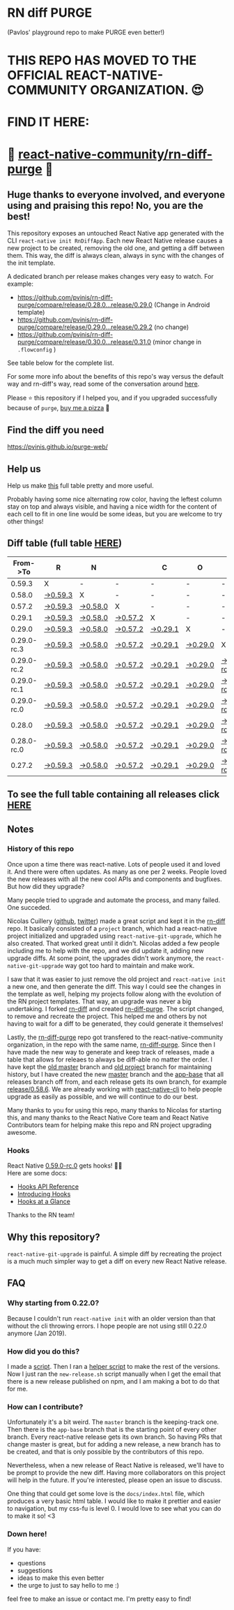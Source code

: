 # RN diff PURGE
(Pavlos' playground repo to make PURGE even better!)

# THIS REPO HAS MOVED TO THE OFFICIAL REACT-NATIVE-COMMUNITY ORGANIZATION. 😍
# FIND IT HERE:  
# 💪 [react-native-community/rn-diff-purge](https://github.com/react-native-community/rn-diff-purge) 🎉
## Huge thanks to everyone involved, and everyone using and praising this repo! No, you are the best!

This repository exposes an untouched React Native app generated with the CLI
`react-native init RnDiffApp`. Each new React Native release causes a new project to be created, removing the old one, and getting a diff between them. This way, the diff is always clean, always in sync with the changes of the init template.

A dedicated branch per release makes changes very easy
to watch. For example:

* https://github.com/pvinis/rn-diff-purge/compare/release/0.28.0...release/0.29.0
(Change in Android template)
* https://github.com/pvinis/rn-diff-purge/compare/release/0.29.0...release/0.29.2
(no change)
* https://github.com/pvinis/rn-diff-purge/compare/release/0.30.0...release/0.31.0
(minor change in `.flowconfig` )

See table below for the complete list.

For some more info about the benefits of this repo's way versus the default way and rn-diff's way, read some of the conversation around [here](https://github.com/react-native-community/discussions-and-proposals/issues/68#issuecomment-452227478).

Please :star: this repository if I helped you, and if you upgraded successfully because of `purge`, [buy me a pizza](https://www.buymeacoffee.com/DGWwHVZ4s) :pizza:

## Find the diff you need
https://pvinis.github.io/purge-web/

## Help us
Help us make [this](https://pvinis.github.io/rn-diff-purge) full table pretty and more useful.

Probably having some nice alternating row color, having the leftest column stay on top and always visible, and having a nice width for the content of each cell to fit in one line would be some ideas, but you are welcome to try other things!

## Diff table (full table [HERE](https://pvinis.github.io/rn-diff-purge))

| From->To    | R                                                                                               | N                                                                                               |                                                                                                 | C                                                                                               | O                                                                                               | R                                                                                                         | E                                                                                                         |                                                                                                           | T                                                                                                         | E                                                                                               | A                                                                                                    | M   |
| ----------- | ----------------------------------------------------------------------------------------------- | ----------------------------------------------------------------------------------------------- | ----------------------------------------------------------------------------------------------- | ----------------------------------------------------------------------------------------------- | ----------------------------------------------------------------------------------------------- | --------------------------------------------------------------------------------------------------------- | --------------------------------------------------------------------------------------------------------- | --------------------------------------------------------------------------------------------------------- | --------------------------------------------------------------------------------------------------------- | ----------------------------------------------------------------------------------------------- | ---------------------------------------------------------------------------------------------------- | --- |
| 0.59.3      | X                                                                                               | -                                                                                               | -                                                                                               | -                                                                                               | -                                                                                               | -                                                                                                         | -                                                                                                         | -                                                                                                         | -                                                                                                         | -                                                                                               | -                                                                                                    | -   |
| 0.58.0      | [->0.59.3](https://github.com/pvinis/rn-diff-purge/compare/release/0.58.0..release/0.59.3)      | X                                                                                               | -                                                                                               | -                                                                                               | -                                                                                               | -                                                                                                         | -                                                                                                         | -                                                                                                         | -                                                                                                         | -                                                                                               | -                                                                                                    | -   |
| 0.57.2      | [->0.59.3](https://github.com/pvinis/rn-diff-purge/compare/release/0.57.2..release/0.59.3)      | [->0.58.0](https://github.com/pvinis/rn-diff-purge/compare/release/0.57.2..release/0.58.0)      | X                                                                                               | -                                                                                               | -                                                                                               | -                                                                                                         | -                                                                                                         | -                                                                                                         | -                                                                                                         | -                                                                                               | -                                                                                                    | -   |
| 0.29.1      | [->0.59.3](https://github.com/pvinis/rn-diff-purge/compare/release/0.29.1..release/0.59.3)      | [->0.58.0](https://github.com/pvinis/rn-diff-purge/compare/release/0.29.1..release/0.58.0)      | [->0.57.2](https://github.com/pvinis/rn-diff-purge/compare/release/0.29.1..release/0.57.2)      | X                                                                                               | -                                                                                               | -                                                                                                         | -                                                                                                         | -                                                                                                         | -                                                                                                         | -                                                                                               | -                                                                                                    | -   |
| 0.29.0      | [->0.59.3](https://github.com/pvinis/rn-diff-purge/compare/release/0.29.0..release/0.59.3)      | [->0.58.0](https://github.com/pvinis/rn-diff-purge/compare/release/0.29.0..release/0.58.0)      | [->0.57.2](https://github.com/pvinis/rn-diff-purge/compare/release/0.29.0..release/0.57.2)      | [->0.29.1](https://github.com/pvinis/rn-diff-purge/compare/release/0.29.0..release/0.29.1)      | X                                                                                               | -                                                                                                         | -                                                                                                         | -                                                                                                         | -                                                                                                         | -                                                                                               | -                                                                                                    | -   |
| 0.29.0-rc.3 | [->0.59.3](https://github.com/pvinis/rn-diff-purge/compare/release/0.29.0-rc.3..release/0.59.3) | [->0.58.0](https://github.com/pvinis/rn-diff-purge/compare/release/0.29.0-rc.3..release/0.58.0) | [->0.57.2](https://github.com/pvinis/rn-diff-purge/compare/release/0.29.0-rc.3..release/0.57.2) | [->0.29.1](https://github.com/pvinis/rn-diff-purge/compare/release/0.29.0-rc.3..release/0.29.1) | [->0.29.0](https://github.com/pvinis/rn-diff-purge/compare/release/0.29.0-rc.3..release/0.29.0) | X                                                                                                         | -                                                                                                         | -                                                                                                         | -                                                                                                         | -                                                                                               | -                                                                                                    | -   |
| 0.29.0-rc.2 | [->0.59.3](https://github.com/pvinis/rn-diff-purge/compare/release/0.29.0-rc.2..release/0.59.3) | [->0.58.0](https://github.com/pvinis/rn-diff-purge/compare/release/0.29.0-rc.2..release/0.58.0) | [->0.57.2](https://github.com/pvinis/rn-diff-purge/compare/release/0.29.0-rc.2..release/0.57.2) | [->0.29.1](https://github.com/pvinis/rn-diff-purge/compare/release/0.29.0-rc.2..release/0.29.1) | [->0.29.0](https://github.com/pvinis/rn-diff-purge/compare/release/0.29.0-rc.2..release/0.29.0) | [->0.29.0-rc.3](https://github.com/pvinis/rn-diff-purge/compare/release/0.29.0-rc.2..release/0.29.0-rc.3) | X                                                                                                         | -                                                                                                         | -                                                                                                         | -                                                                                               | -                                                                                                    | -   |
| 0.29.0-rc.1 | [->0.59.3](https://github.com/pvinis/rn-diff-purge/compare/release/0.29.0-rc.1..release/0.59.3) | [->0.58.0](https://github.com/pvinis/rn-diff-purge/compare/release/0.29.0-rc.1..release/0.58.0) | [->0.57.2](https://github.com/pvinis/rn-diff-purge/compare/release/0.29.0-rc.1..release/0.57.2) | [->0.29.1](https://github.com/pvinis/rn-diff-purge/compare/release/0.29.0-rc.1..release/0.29.1) | [->0.29.0](https://github.com/pvinis/rn-diff-purge/compare/release/0.29.0-rc.1..release/0.29.0) | [->0.29.0-rc.3](https://github.com/pvinis/rn-diff-purge/compare/release/0.29.0-rc.1..release/0.29.0-rc.3) | [->0.29.0-rc.2](https://github.com/pvinis/rn-diff-purge/compare/release/0.29.0-rc.1..release/0.29.0-rc.2) | X                                                                                                         | -                                                                                                         | -                                                                                               | -                                                                                                    | -   |
| 0.29.0-rc.0 | [->0.59.3](https://github.com/pvinis/rn-diff-purge/compare/release/0.29.0-rc.0..release/0.59.3) | [->0.58.0](https://github.com/pvinis/rn-diff-purge/compare/release/0.29.0-rc.0..release/0.58.0) | [->0.57.2](https://github.com/pvinis/rn-diff-purge/compare/release/0.29.0-rc.0..release/0.57.2) | [->0.29.1](https://github.com/pvinis/rn-diff-purge/compare/release/0.29.0-rc.0..release/0.29.1) | [->0.29.0](https://github.com/pvinis/rn-diff-purge/compare/release/0.29.0-rc.0..release/0.29.0) | [->0.29.0-rc.3](https://github.com/pvinis/rn-diff-purge/compare/release/0.29.0-rc.0..release/0.29.0-rc.3) | [->0.29.0-rc.2](https://github.com/pvinis/rn-diff-purge/compare/release/0.29.0-rc.0..release/0.29.0-rc.2) | [->0.29.0-rc.1](https://github.com/pvinis/rn-diff-purge/compare/release/0.29.0-rc.0..release/0.29.0-rc.1) | X                                                                                                         | -                                                                                               | -                                                                                                    | -   |
| 0.28.0      | [->0.59.3](https://github.com/pvinis/rn-diff-purge/compare/release/0.28.0..release/0.59.3)      | [->0.58.0](https://github.com/pvinis/rn-diff-purge/compare/release/0.28.0..release/0.58.0)      | [->0.57.2](https://github.com/pvinis/rn-diff-purge/compare/release/0.28.0..release/0.57.2)      | [->0.29.1](https://github.com/pvinis/rn-diff-purge/compare/release/0.28.0..release/0.29.1)      | [->0.29.0](https://github.com/pvinis/rn-diff-purge/compare/release/0.28.0..release/0.29.0)      | [->0.29.0-rc.3](https://github.com/pvinis/rn-diff-purge/compare/release/0.28.0..release/0.29.0-rc.3)      | [->0.29.0-rc.2](https://github.com/pvinis/rn-diff-purge/compare/release/0.28.0..release/0.29.0-rc.2)      | [->0.29.0-rc.1](https://github.com/pvinis/rn-diff-purge/compare/release/0.28.0..release/0.29.0-rc.1)      | [->0.29.0-rc.0](https://github.com/pvinis/rn-diff-purge/compare/release/0.28.0..release/0.29.0-rc.0)      | X                                                                                               | -                                                                                                    | -   |
| 0.28.0-rc.0 | [->0.59.3](https://github.com/pvinis/rn-diff-purge/compare/release/0.28.0-rc.0..release/0.59.3) | [->0.58.0](https://github.com/pvinis/rn-diff-purge/compare/release/0.28.0-rc.0..release/0.58.0) | [->0.57.2](https://github.com/pvinis/rn-diff-purge/compare/release/0.28.0-rc.0..release/0.57.2) | [->0.29.1](https://github.com/pvinis/rn-diff-purge/compare/release/0.28.0-rc.0..release/0.29.1) | [->0.29.0](https://github.com/pvinis/rn-diff-purge/compare/release/0.28.0-rc.0..release/0.29.0) | [->0.29.0-rc.3](https://github.com/pvinis/rn-diff-purge/compare/release/0.28.0-rc.0..release/0.29.0-rc.3) | [->0.29.0-rc.2](https://github.com/pvinis/rn-diff-purge/compare/release/0.28.0-rc.0..release/0.29.0-rc.2) | [->0.29.0-rc.1](https://github.com/pvinis/rn-diff-purge/compare/release/0.28.0-rc.0..release/0.29.0-rc.1) | [->0.29.0-rc.0](https://github.com/pvinis/rn-diff-purge/compare/release/0.28.0-rc.0..release/0.29.0-rc.0) | [->0.28.0](https://github.com/pvinis/rn-diff-purge/compare/release/0.28.0-rc.0..release/0.28.0) | X                                                                                                    | -   |
| 0.27.2      | [->0.59.3](https://github.com/pvinis/rn-diff-purge/compare/release/0.27.2..release/0.59.3)      | [->0.58.0](https://github.com/pvinis/rn-diff-purge/compare/release/0.27.2..release/0.58.0)      | [->0.57.2](https://github.com/pvinis/rn-diff-purge/compare/release/0.27.2..release/0.57.2)      | [->0.29.1](https://github.com/pvinis/rn-diff-purge/compare/release/0.27.2..release/0.29.1)      | [->0.29.0](https://github.com/pvinis/rn-diff-purge/compare/release/0.27.2..release/0.29.0)      | [->0.29.0-rc.3](https://github.com/pvinis/rn-diff-purge/compare/release/0.27.2..release/0.29.0-rc.3)      | [->0.29.0-rc.2](https://github.com/pvinis/rn-diff-purge/compare/release/0.27.2..release/0.29.0-rc.2)      | [->0.29.0-rc.1](https://github.com/pvinis/rn-diff-purge/compare/release/0.27.2..release/0.29.0-rc.1)      | [->0.29.0-rc.0](https://github.com/pvinis/rn-diff-purge/compare/release/0.27.2..release/0.29.0-rc.0)      | [->0.28.0](https://github.com/pvinis/rn-diff-purge/compare/release/0.27.2..release/0.28.0)      | [->0.28.0-rc.0](https://github.com/pvinis/rn-diff-purge/compare/release/0.27.2..release/0.28.0-rc.0) | X   |

## To see the full table containing all releases click [HERE](https://pvinis.github.io/rn-diff-purge)

## Notes

### History of this repo

Once upon a time there was react-native. Lots of people used it and loved it. And there were often updates. As many as one per 2 weeks. People loved the new releases with all the new cool APIs and components and bugfixes. But how did they upgrade?

Many people tried to upgrade and automate the process, and many failed. One succeded.

Nicolas Cuillery ([github](https://github.com/ncuillery), [twitter](https://twitter.com/ncuillery)) made a great script and kept it in the [rn-diff](https://github.com/ncuillery/rn-diff) repo. It basically consisted of a `project` branch, which had a react-native project initialized and upgraded using `react-native-git-upgrade`, which he also created. That worked great until it didn't. Nicolas added a few people including me to help with the repo, and we did update it, adding new upgrade diffs. At some point, the upgrades didn't work anymore, the `react-native-git-upgrade` way got too hard to maintain and make work.

I saw that it was easier to just remove the old project and `react-native init` a new one, and then generate the diff. This way I could see the changes in the template as well, helping my projects follow along with the evolution of the RN project templates. That way, an upgrade was never a big undertaking. I forked [rn-diff](https://github.com/ncuillery/rn-diff) and created [rn-diff-purge](https://github.com/pvinis/rn-diff-purge). The script changed, to remove and recreate the project. This helped me and others by not having to wait for a diff to be generated, they could generate it themselves!

Lastly, the [rn-diff-purge](https://github.com/pvinis/rn-diff-purge) repo got transfered to the react-native-community organization, in the repo with the same name, [rn-diff-purge](https://github.com/react-native-community/rn-diff-purge). Since then I have made the new way to generate and keep track of releases, made a table that allows for releaes to always be diff-able no matter the order. I have kept the [old master](https://github.com/pvinis/rn-diff-purge/tree/old/master) branch and [old project](https://github.com/pvinis/rn-diff-purge/tree/old/project) branch for maintaining history, but I have created the new [master](https://github.com/pvinis/rn-diff-purge/tree/master) branch and the [app-base](https://github.com/pvinis/rn-diff-purge/tree/app-base) that all releases branch off from, and each release gets its own branch, for example [release/0.58.6](https://github.com/pvinis/rn-diff-purge/tree/release/0.58.6). We are already working with [react-native-cli](https://github.com/react-native-community/react-native-cli) to help people upgrade as easily as possible, and we will continue to do our best.

Many thanks to you for using this repo, many thanks to Nicolas for starting this, and many thanks to the React Native Core team and React Native Contributors team for helping make this repo and RN project upgrading awesome.

### Hooks
React Native [0.59.0-rc.0](https://github.com/pvinis/rn-diff-purge#version-changes) gets hooks! 🎉🥳  
Here are some docs:
- [Hooks API Reference](https://reactjs.org/docs/hooks-reference.html)
- [Introducing Hooks](https://reactjs.org/docs/hooks-intro.html)
- [Hooks at a Glance](https://reactjs.org/docs/hooks-overview.html)

Thanks to the RN team!

## Why this repository?
`react-native-git-upgrade` is painful. A simple diff by recreating the project is a much much simpler way to get a diff on every new React Native release.

## FAQ

### Why starting from 0.22.0?

Because I couldn't run `react-native init` with an older version than that without the cli throwing errors. I hope people are not using still 0.22.0 anymore (Jan 2019).

### How did you do this?

I made a [script](https://github.com/pvinis/rn-diff-purge/blob/master/new-release.sh). Then I ran a [helper script](https://github.com/pvinis/rn-diff-purge/blob/master/new-release.sh) to make the rest of the versions.
Now I just ran the `new-release.sh` script manually when I get the email that there is a new release published on npm, and I am making a bot to do that for me.

### How can I contribute?

Unfortunately it's a bit weird. The `master` branch is the keeping-track one. Then there is the `app-base` branch that is the starting point of every other branch. Every react-native release gets its own branch. So having PRs that change master is great, but for adding a new release, a new branch has to be created, and that is only possible by the contributors of this repo.

Nevertheless, when a new release of React Native is released, we'll have to be prompt to provide
the new diff. Having more collaborators on this project will help in the future. If you're interested, please open an issue to discuss.

One thing that could get some love is the `docs/index.html` file, which produces a very basic html table. I would like to make it prettier and easier to navigation, but my css-fu is level 0. I would love to see what you can do to make it so! <3

### Down here!

If you have: 
- questions
- suggestions
- ideas to make this even better
- the urge to just to say hello to me :)

feel free to make an issue or contact me. I'm pretty easy to find!
